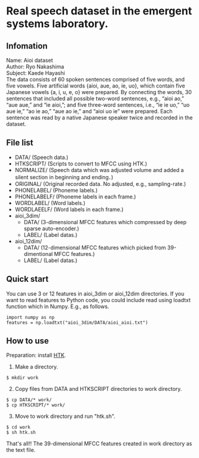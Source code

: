 # Real speech dataset in the emergent systems laboratory.

## Infomation
Name: Aioi dataset  
Author: Ryo Nakashima  
Subject: Kaede Hayashi  
The data consists of 60 spoken sentences comprised of five words, and five vowels.
Five artificial words {aioi, aue, ao, ie, uo}, which contain five Japanese vowels {a, i, u, e, o} were prepared.
By connecting the words, 30 sentences that included all possible two-word sentences, e.g., “aioi ao,” “aue aue,” and “ie aioi,”;
and five three-word sentences, i.e., “ie ie uo,” “uo aue ie,” “ao ie ao,” “aue ao ie,” and “aioi uo ie” were prepared.
Each sentence was read by a native Japanese speaker twice and recorded in the dataset.


## File list
- DATA/ (Speech data.)
- HTKSCRIPT/ (Scripts to convert to MFCC using HTK.)
- NORMALIZE/ (Speech data which was adjusted volume and added a silent section in beginning and ending．)
- ORIGINAL/ (Original recorded data. No adjusted, e.g., sampling-rate.)
- PHONELABEL/ (Phoneme labels.)
- PHONELABELF/ (Phoneme labels in each frame.)
- WORDLABEL/ (Word labels.)
- WORDLAEELF/ (Word labels in each frame.)
- aioi_3dim/
  - DATA/ (3-dimensional MFCC features which compressed by deep sparse auto-encoder.)
  - LABEL/ (Label datas.)
- aioi_12dim/
  - DATA/ (12-dimensional MFCC features which picked from 39-dimentional MFCC features.)
  - LABEL/ (Label datas.)


## Quick start
You can use 3 or 12 features in aioi_3dim or aioi_12dim directories.
If you want to read features to Python code, you could include read using loadtxt function which in Numpy.
E.g., as follows.
```
import numpy as np
features = np.loadtxt("aioi_3dim/DATA/aioi_aioi.txt")
```


## How to use
Preparation: install [HTK](http://htk.eng.cam.ac.uk/).
1. Make a directory.
```
$ mkdir work
```
2. Copy files from DATA and HTKSCRIPT directories to work directory.
```
$ cp DATA/* work/
$ cp HTKSCRIPT/* work/
```
3. Move to work directory and run "htk.sh".
```
$ cd work
$ sh htk.sh
```
That's all!!
The 39-dimensional MFCC features created in work directory as the text file.
